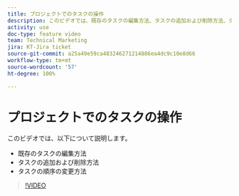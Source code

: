 ```yaml
---
title: プロジェクトでのタスクの操作
description: このビデオでは、既存のタスクの編集方法、タスクの追加および削除方法、タスクの順序の変更方法を説明します。
activity: use
doc-type: feature video
team: Technical Marketing
jira: KT-Jira ticket
source-git-commit: a25a49e59ca483246271214886ea4dc9c10e8d66
workflow-type: tm+mt
source-wordcount: '57'
ht-degree: 100%

---
```


# プロジェクトでのタスクの操作

このビデオでは、以下について説明します。

* 既存のタスクの編集方法
* タスクの追加および削除方法
* タスクの順序の変更方法

>[!VIDEO](https://video.tv.adobe.com/v/335088/?quality=12&learn=on)